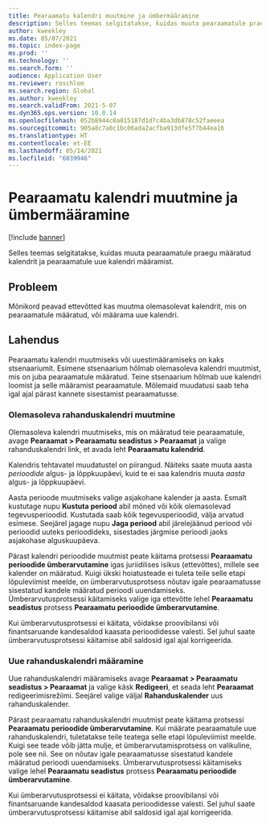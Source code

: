 ```yaml
---
title: Pearaamatu kalendri muutmine ja ümbermääramine
description: Selles teemas selgitatakse, kuidas muuta pearaamatule praegu määratud kalendrit ja pearaamatule uue kalendri määramist.
author: kweekley
ms.date: 05/07/2021
ms.topic: index-page
ms.prod: ''
ms.technology: ''
ms.search.form: ''
audience: Application User
ms.reviewer: roschlom
ms.search.region: Global
ms.author: kweekley
ms.search.validFrom: 2021-5-07
ms.dyn365.ops.version: 10.0.14
ms.openlocfilehash: 052b8944c0a015187d1d7c4ba3db878c52faeeea
ms.sourcegitcommit: 905a8c7a0c1bc06ada2acfba913dfe5f7b44ea16
ms.translationtype: HT
ms.contentlocale: et-EE
ms.lasthandoff: 05/14/2021
ms.locfileid: "6039946"
---
```

# <a name="change-or-reassign-a-ledger-calendar"></a>Pearaamatu kalendri muutmine ja ümbermääramine

[!include [banner](../includes/banner.md)]

Selles teemas selgitatakse, kuidas muuta pearaamatule praegu määratud kalendrit ja pearaamatule uue kalendri määramist.

## <a name="issue"></a>Probleem

Mõnikord peavad ettevõtted kas muutma olemasolevat kalendrit, mis on pearaamatule määratud, või määrama uue kalendri.

## <a name="resolution"></a>Lahendus

Pearaamatu kalendri muutmiseks või uuestimääramiseks on kaks stsenaariumit. Esimene stsenaarium hõlmab olemasoleva kalendri muutmist, mis on juba pearaamatule määratud. Teine stsenaarium hõlmab uue kalendri loomist ja selle määramist pearaamatule. Mõlemaid muudatusi saab teha igal ajal pärast kannete sisestamist pearaamatusse.

### <a name="change-an-existing-fiscal-calendar"></a>Olemasoleva rahanduskalendri muutmine

Olemasoleva kalendri muutmiseks, mis on määratud teie pearaamatule, avage **Pearaamat \> Pearaamatu seadistus \> Pearaamat** ja valige rahanduskalendri link, et avada leht **Pearaamatu kalendrid**.

Kalendris tehtavatel muudatustel on piirangud. Näiteks saate muuta aasta *perioodide* algus- ja lõppkuupäevi, kuid te ei saa kalendris muuta *aasta* algus- ja lõppkuupäevi.

Aasta perioode muutmiseks valige asjakohane kalender ja aasta. Esmalt kustutage nupu **Kustuta periood** abil mõned või kõik olemasolevad tegevusperioodid. Kustutada saab kõik tegevusperioodid, välja arvatud esimese. Seejärel jagage nupu **Jaga periood** abil järelejäänud periood või perioodid uuteks perioodideks, sisestades järgmise perioodi jaoks asjakohase alguskuupäeva.

Pärast kalendri perioodide muutmist peate käitama protsessi **Pearaamatu perioodide ümberarvutamine** igas juriidilises isikus (ettevõttes), millele see kalender on määratud. Kuigi ükski hoiatusteade ei tuleta teile selle etapi lõpuleviimist meelde, on ümberarvutusprotsess nõutav igale pearaamatusse sisestatud kandele määratud perioodi uuendamiseks. Ümberarvutusprotsessi käitamiseks valige iga ettevõtte lehel **Pearaamatu seadistus** protsess **Pearaamatu perioodide ümberarvutamine**.

Kui ümberarvutusprotsessi ei käitata, võidakse proovibilansi või finantsaruande kandesaldod kaasata perioodidesse valesti. Sel juhul saate ümberarvutusprotsessi käitamise abil saldosid igal ajal korrigeerida.

### <a name="assign-a-new-fiscal-calendar"></a>Uue rahanduskalendri määramine

Uue rahanduskalendri määramiseks avage **Pearaamat \> Pearaamatu seadistus \> Pearaamat** ja valige käsk **Redigeeri**, et seada leht **Pearaamat** redigeerimisrežiimi. Seejärel valige väljal **Rahanduskalender** uus rahanduskalender.

Pärast pearaamatu rahanduskalendri muutmist peate käitama protsessi **Pearaamatu perioodide ümberarvutamine**. Kui määrate pearaamatule uue rahanduskalendri, tuletatakse teile teatega selle etapi lõpuleviimist meelde. Kuigi see teade võib jätta mulje, et ümberarvutamisprotsess on valikuline, pole see nii. See on nõutav igale pearaamatusse sisestatud kandele määratud perioodi uuendamiseks. Ümberarvutusprotsessi käitamiseks valige lehel **Pearaamatu seadistus** protsess **Pearaamatu perioodide ümberarvutamine**.

Kui ümberarvutusprotsessi ei käitata, võidakse proovibilansi või finantsaruande kandesaldod kaasata perioodidesse valesti. Sel juhul saate ümberarvutusprotsessi käitamise abil saldosid igal ajal korrigeerida.

